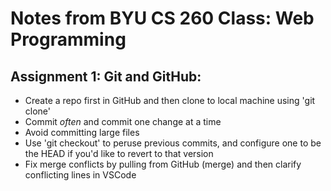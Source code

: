 # Notes from BYU CS 260 Class: Web Programming

## Assignment 1: Git and GitHub:

- Create a repo first in GitHub and then clone to local machine using 'git clone'
- Commit *often* and commit one change at a time
- Avoid committing large files
- Use 'git checkout' to peruse previous commits, and configure one to be the HEAD if you'd like to revert to that version
- Fix merge conflicts by pulling from GitHub (merge) and then clarify conflicting lines in VSCode

